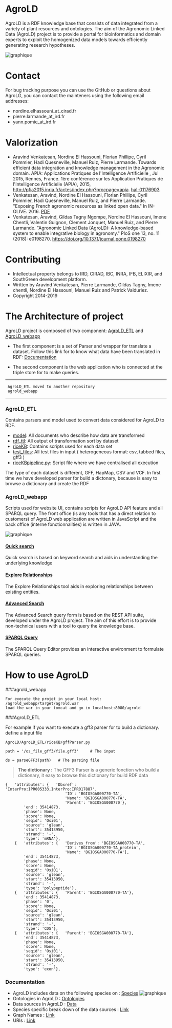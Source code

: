 
# AgroLD

AgroLD is a RDF knowledge base that consists of data integrated from a variety of plant resources and ontologies. The aim of the Agronomic Linked Data (AgroLD) project is to provide a portal for bioinformatics and domain experts to exploit the homogenized data models towards efficiently generating research hypotheses.

![graphique](img/Graphique1v2.png "Agrold_UI")


# Contact

For bug tracking purpose you can use the GitHub or questions about AgroLG, you can contact the mainteners using the following email addresses:

* nordine.elhassouni_at_cirad.fr
* pierre.larmande_at_ird.fr
* yann.pomie_at_ird.fr


# Valorization

* Aravind Venkatesan, Nordine El Hassouni, Florian Phillipe, Cyril Pommier, Hadi Quesneville, Manuel Ruiz, Pierre Larmande. Towards efficient data integration and knowledge management in the Agronomic domain. APIA: Applications Pratiques de l'Intelligence Artificielle , Jul 2015, Rennes, France. 1ère conférence sur les Application Pratiques de l'Intelligence Artificielle (APIA), 2015, http://pfia2015.inria.fr/actes/index.php?procpage=apia. [hal-01176903](https://tel.archives-ouvertes.fr/IBC/hal-01176903v1)
* Venkatesan, Aravind, Nordine El Hassouni, Florian Phillipe, Cyril Pommier, Hadi Quesneville, Manuel Ruiz, and Pierre Larmande. "Exposing French agronomic resources as linked open data." In IN-OLIVE. 2016. [PDF](http://ceur-ws.org/Vol-1546/poster_55.pdf)
*  Venkatesan, Aravind, Gildas Tagny Ngompe, Nordine El Hassouni, Imene Chentli, Valentin Guignon, Clement Jonquet, Manuel Ruiz, and Pierre Larmande. "Agronomic Linked Data (AgroLD): A knowledge-based system to enable integrative biology in agronomy." PloS one 13, no. 11 (2018): e0198270. https://doi.org/10.1371/journal.pone.0198270 



# Contributing

* Intellectual property belongs to IRD, CIRAD, IBC, INRA, IFB, ELIXIR, and SouthGreen development platform.
* Written by Aravind Venkatesan, Pierre Larmande, Gildas Tagny, Imene chentli, Nordine El Hassouni, Manuel Ruiz and Patrick Valduriez.
* Copyright 2014-2019


# The Architecture of project


AgroLD project is composed of two component: [AgroLD_ETL](https://github.com/SouthGreenPlatform/AgroLD_ETL)  and  [AgroLD_webapp](https://github.com/SouthGreenPlatform/AgroLD_webapp)


* The first component is a set of Parser and wrapper for translate a dataset. Follow this link for to know what data have been translated in RDF: [Documentation](http://agrold.southgreen.fr/documentation.jsp)  

* The second component is the web application who is connected at the triple store for to make queries.
 
***

```
 AgroLD_ETL moved to another repository 
 agrold_webapp
```
***


### AgroLD_ETL

Contains parsers and model used to convert data considered for AgroLD to RDF.

* [model](https://github.com/SouthGreenPlatform/AgroLD_ETL/tree/master/model): All documents who describe how data are transformed
* [rdf_ttl](https://github.com/SouthGreenPlatform/AgroLD_ETL/tree/master/rdf_ttl): All output of transformation sort by dataset
* [riceKB](https://github.com/SouthGreenPlatform/AgroLD_ETL/tree/master/riceKB): Contains scripts used for each data set
* [test_files](https://github.com/SouthGreenPlatform/AgroLD_ETL/tree/master/test_files): All test files in input ( heterogeneous format: csv, tabbed files, gff3 )
* [riceKBpipeline.py](https://github.com/SouthGreenPlatform/AgroLD_ETL/tree/master/riceKBpipeline.py): Script file where we have centralised all execution


The type of each dataset is different, GFF, HapMap, CSV and VCF. In first time we have developed parser for build a dictonary, 
because is easy to browse a dictionary and create the RDF 




### AgroLD_webapp

Scripts used for website UI, contains scripts for AgroLD API feature and all SPARQL query.
The front office (is any tools that has a direct relation to customers) of AgroLD web application are written in JavaScript and the back office (interne fonctionnalities) is written in JAVA.



![graphique](img/Screenshot_webApp.png "Agrold_application")

#### [Quick search](http://agrold.southgreen.fr/quicksearch.jsp)

Quick search is based on keyword search and aids in
understanding the underlying knowledge

#### [Explore Relationships]( http://agrold.southgreen.fr/relfinder.jsp)
The Explore Relationships tool aids in exploring relationships between existing entities.

#### [Advanced Search](http://agrold.southgreen.fr/advancedSearch.jsp)
The Advanced Search query form is based on the REST API suite, developed under the AgroLD project. The aim of this effort is to provide non-technical users with a tool to query the knowledge base.


#### [SPARQL Query](http://agrold.southgreen.fr/sparqleditor.jsp)
The SPARQL Query Editor provides an interactive environment to formulate SPARQL queries.


# How to use AgroLD

###agrold_webapp

```
For execute the projet in your local host:
/agrold_webapp/target/agrold.war
load the war in your tomcat and go in localhost:8080/agrold
```

###AgroLD_ETL

For example if you want to execute a gff3 parser for to build a dictionary.
define a input file

```
AgroLD/AgroLD_ETL/riceKB/gffParser.py

path = '/os_file_gff3/file.gff3'     # The input

ds = parseGFF3(path)   # The parsing file

```

> **The dictionary :** The GFF3 Parser is a generic fonction who build a dictionary, it easy to browse this dictionary for build RDF data 


```
{   'attributes': {   'Dbxref': 'InterPro:IPR005333,InterPro:IPR017887',
                          'ID': 'BGIOSGA000770-TA',
                          'Name': 'BGIOSGA000770-TA',
                          'Parent': 'BGIOSGA000770'},
        'end': 35414873,
        'phase': None,
        'score': None,
        'seqid': 'Osi01',
        'source': 'glean',
        'start': 35413950,
        'strand': '-',
        'type': 'mRNA'},
    {   'attributes': {   'Derives_from': 'BGIOSGA000770-TA',
                          'ID': 'BGIOSGA000770-TA_protein',
                          'Name': 'BGIOSGA000770-TA'},
        'end': 35414873,
        'phase': None,
        'score': None,
        'seqid': 'Osi01',
        'source': 'glean',
        'start': 35413950,
        'strand': '-',
        'type': 'polypeptide'},
    {   'attributes': {   'Parent': 'BGIOSGA000770-TA'},
        'end': 35414873,
        'phase': '0',
        'score': None,
        'seqid': 'Osi01',
        'source': 'glean',
        'start': 35413950,
        'strand': '-',
        'type': 'CDS'},
    {   'attributes': {   'Parent': 'BGIOSGA000770-TA'},
        'end': 35414873,
        'phase': None,
        'score': None,
        'seqid': 'Osi01',
        'source': 'glean',
        'start': 35413950,
        'strand': '-',
        'type': 'exon'},

```

### Documentation

- AgroLD includes data on the following species on :  [Species](http://agrold.southgreen.fr/documentation.jsp#species)
![graphique](img/agroLD-species.png "Species")
- Ontologies in AgroLD : [Ontologies](http://agrold.southgreen.fr/documentation.jsp#ontologies)
- Data sources in AgroLD : [Data](http://agrold.southgreen.fr/documentation.jsp#sources)
- Species specific break down of the data sources : [Link](http://agrold.southgreen.fr/documentation.jsp#break-down)
- Graph Names : [Link](http://agrold.southgreen.fr/documentation.jsp#graphs)
- URIs :  [Link](http://agrold.southgreen.fr/documentation.jsp#uri)



